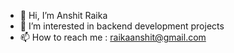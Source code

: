 - 👋 Hi, I’m Anshit Raika
- 👀 I’m interested in backend development projects
- 📫 How to reach me : raikaanshit@gmail.com

<!---
ansraika/ansraika is a ✨ special ✨ repository because its `README.md` (this file) appears on your GitHub profile.
You can click the Preview link to take a look at your changes.
--->
